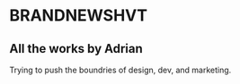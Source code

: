 # BRANDNEWSHVT

## All the works by Adrian

Trying to push the boundries of design, dev, and marketing.
